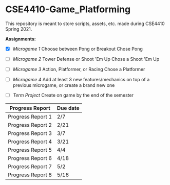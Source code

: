 # CSE4410-Game_Platforming

This repository is meant to store scripts, assets, etc. made during CSE4410 Spring 2021.

**Assignments:**

- [x] *Microgame 1*
Choose between Pong or Breakout
  Chose Pong

- [ ] *Microgame 2*
Tower Defense or Shoot 'Em Up
  Chose a Shoot 'Em Up

- [ ] *Microgame 3*
Action, Platformer, or Racing
  Chose a Platformer

- [ ] *Microgame 4*
Add at least 3 new features/mechanics on top of a previous microgame, or create a brand new one

- [ ] *Term Project*
Create on game by the end of the semester




Progress Report | Due date
------------ | -------------
Progress Report 1 | 2/7
Progress Report 2 | 2/21
Progress Report 3 | 3/7
Progress Report 4 | 3/21
Progress Report 5 | 4/4
Progress Report 6 | 4/18
Progress Report 7 | 5/2
Progress Report 8 | 5/16
